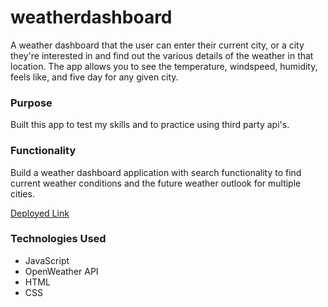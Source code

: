 # weatherdashboard

A weather dashboard that the user can enter their current city, or a city they're interested in and find out the various details of the weather in that location. The app allows you to see the temperature, windspeed, humidity, feels like, and five day for any given city. 

### Purpose

Built this app to test my skills and to practice using third party api's.

### Functionality

Build a weather dashboard application with search functionality to find current weather conditions and the future weather outlook for multiple cities. 

[Deployed Link](https://fgutierrez2191.github.io/weatherdashboard/) 

### Technologies Used 
- JavaScript
- OpenWeather API
- HTML
- CSS
